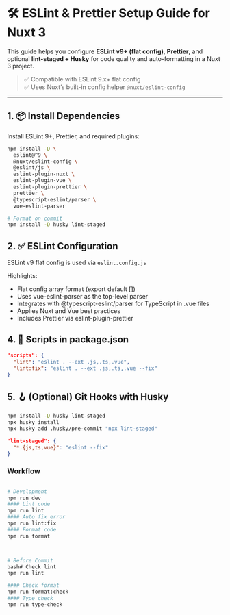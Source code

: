 # 🛠️ ESLint & Prettier Setup Guide for Nuxt 3

This guide helps you configure **ESLint v9+ (flat config)**, **Prettier**, and optional **lint-staged + Husky** for code quality and auto-formatting in a Nuxt 3 project.

> ✅ Compatible with ESLint 9.x+ flat config  
> ✅ Uses Nuxt’s built-in config helper `@nuxt/eslint-config`

---

## 1. 📦 Install Dependencies

Install ESLint 9+, Prettier, and required plugins:

```bash
npm install -D \
  eslint@^9 \
  @nuxt/eslint-config \
  @eslint/js \
  eslint-plugin-nuxt \
  eslint-plugin-vue \
  eslint-plugin-prettier \
  prettier \
  @typescript-eslint/parser \
  vue-eslint-parser

# Format on commit
npm install -D husky lint-staged
```

## 2. ✅ ESLint Configuration

ESLint v9 flat config is used via `eslint.config.js`

Highlights:

- Flat config array format (export default [])
- Uses vue-eslint-parser as the top-level parser
- Integrates with @typescript-eslint/parser for TypeScript in .vue files
- Applies Nuxt and Vue best practices
- Includes Prettier via eslint-plugin-prettier

## 4. 🧪 Scripts in package.json

```json
"scripts": {
  "lint": "eslint . --ext .js,.ts,.vue",
  "lint:fix": "eslint . --ext .js,.ts,.vue --fix"
}
```

## 5. 🪝 (Optional) Git Hooks with Husky

```bash
npm install -D husky lint-staged
npx husky install
npx husky add .husky/pre-commit "npx lint-staged"
```

```json
"lint-staged": {
  "*.{js,ts,vue}": "eslint --fix"
}
```

### Workflow

```bash

# Development
npm run dev
#### Lint code
npm run lint
#### Auto fix error
npm run lint:fix
#### Format code
npm run format



# Before Commit
bash# Check lint
npm run lint

#### Check format
npm run format:check
#### Type check
npm run type-check
```
